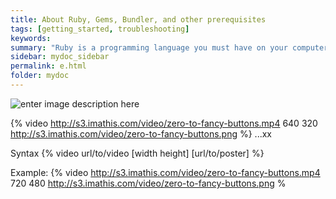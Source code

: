 ```yaml
---
title: About Ruby, Gems, Bundler, and other prerequisites
tags: [getting_started, troubleshooting]
keywords:
summary: "Ruby is a programming language you must have on your computer in order to build Jekyll locally. Ruby has various gems (or plugins) that provide various functionality. Each Jekyll project usually requires certain gems."
sidebar: mydoc_sidebar
permalink: e.html
folder: mydoc
---
```


![enter image description here](http://ilkokuma.egitimhane.com/wp-content/gif/esesi.gif)




{% video http://s3.imathis.com/video/zero-to-fancy-buttons.mp4 640 320 http://s3.imathis.com/video/zero-to-fancy-buttons.png %}
...xx

 Syntax {% video url/to/video [width height] [url/to/poster] %}

 Example:
 {% video http://s3.imathis.com/video/zero-to-fancy-buttons.mp4 720 480 http://s3.imathis.com/video/zero-to-fancy-buttons.png %
